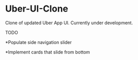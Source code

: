 # Uber-UI-Clone
Clone of updated Uber App UI. Currently under development.

TODO

*Populate side navigation slider

*Implement cards that slide from bottom
